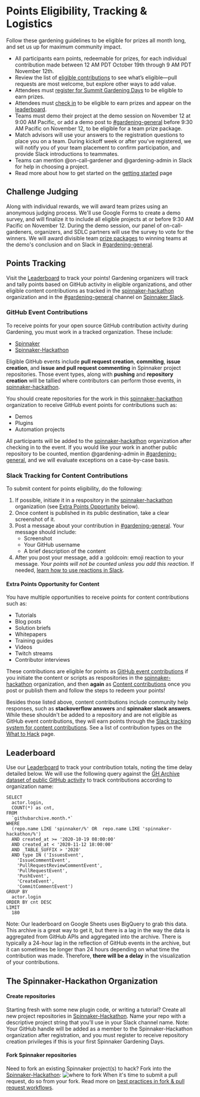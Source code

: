 # Points Eligibility, Tracking & Logistics

Follow these gardening guidelines to be eligible for prizes all month long, and set us up for maximum community impact. 
- All participants earn points, redeemable for prizes, for each individual contribution made between 12 AM PDT October 19th through 9 AM PDT November 12th. 
- Review the list of [eligible contributions](what-to-hack.md) to see what’s eligible&mdash;pull requests are most welcome, but explore other ways to add value.
- Attendees must [register for Summit Gardening Days](https://events.linuxfoundation.org/spinnaker-summit/register/) to be eligible to earn prizes.
- Attendees must [check in](https://go.armory.io/gardener-checkin) to be eligible to earn prizes and appear on the [leaderboard](https://go.armory.io/contributors).
- Teams must demo their project at the demo session on November 12 at 9:00 AM Pacific, or add a demo post to [#gardening-general](https://spinnakerteam.slack.com/archives/CV4A90DPF) before 9:30 AM Pacific on November 12, to be eligible for a team prize package.
- Match advisors will use your answers to the registration questions to place you on a team. During kickoff week or after you've registered, we will notify you of your team placement to confirm participation, and provide Slack introductions to teammates. 
- Teams can mention @on-call-gardener and @gardening-admin in Slack for help in choosing a project.
- Read more about how to get started on the [getting started](getting-started.md) page

## Challenge Judging

Along with individual rewards, we will award team prizes using an anonymous judging process. We'll use Google Forms to create a demo survey, and will finalize it to include all eligible projects at or before 9:30 AM Pacific on November 12. During the demo session, our panel of on-call-gardeners, organizers, and SDLC partners will use the survey to vote for the winners.
We will award divisible team [prize packages](#prizes) to winning teams at the demo's conclusion and on Slack in [#gardening-general](https://spinnakerteam.slack.com/archives/CV4A90DPF).


## Points Tracking

Visit the [Leaderboard](https://go.armory.io/contributors) to track your points! Gardening organizers will track and tally points based on GitHub activity in eligible organizations, and other eligible content contributions as tracked in the [spinnaker-hackathon](https://github.com/spinnaker-hackathon) organization and in the [#gardening-general](https://spinnakerteam.slack.com/archives/CV4A90DPF) channel on [Spinnaker Slack](http://join.spinnaker.io).

### GitHub Event Contributions

To receive points for your open source GitHub contribution activity during Gardening, you must work in a tracked organization. These include:
- [Spinnaker](https://github.com/spinnaker)
- [Spinnaker-Hackathon](https://github.com/spinnaker-hackathon)

Eligible GitHub events include __pull request creation__, __commiting__, __issue creation__, and __issue and pull request commenting__ in Spinnaker project repositories.
Those event types, along with __pushing__ and __repository creation__ will be tallied where contributors can perform those events, in [spinnaker-hackathon](https://github.com/spinnaker-hackathon).

You should create repositories for the work in this [spinnaker-hackathon](https://github.com/spinnaker-hackathon) organization to receive GitHub event points for contributions such as:
- Demos
- Plugins
- Automation projects

All participants will be added to the [spinnaker-hackathon](https://github.com/spinnaker-hackathon) organization after checking in to the event. If you would like your work in another public repository
to be counted, mention @gardening-admin in [#gardening-general](https://spinnakerteam.slack.com/archives/CV4A90DPF), and we will evaluate exceptions on a case-by-case basis.

### Slack Tracking for Content Contributions 

To submit content for points eligibility, do the following:
1. If possible, initiate it in a respository in the [spinnaker-hackathon](https://github.com/spinnaker-hackathon) organization (see [Extra Points Opportunity](#extra-points-opportunity-for-content) below). 
2. Once content is published in its public destination, take a clear screenshot of it.
3. Post a message about your contribution in [#gardening-general](https://spinnakerteam.slack.com/archives/CV4A90DPF). Your message should include:
    - Screenshot
    - Your GitHub username
    - A brief description of the content  
4. After you post your message, add a :goldcoin: emoji reaction to your message. _Your points will not be counted unless you add this reaction_. If needed, [learn how to use reactions in Slack](https://slack.com/help/articles/206870317-Use-emoji-reactions). 

#### Extra Points Opportunity for Content

You have multiple opportunities to receive points for content contributions such as:
- Tutorials
- Blog posts
- Solution briefs
- Whitepapers
- Training guides
- Videos
- Twitch streams
- Contributor interviews

These contributions are eligible for points as [GitHub event contributions](#github-event-contributions) if you initiate the content or scripts 
as respositories in the [spinnaker-hackathon](https://github.com/spinnaker-hackathon) organization, and then __again__ as [Content contributions](#slack-tracking-for-content-contributions) once you post or publish them and follow the steps to redeem your points!

Besides those listed above, content contributions include community help responses, such as __stackoverflow answers__ and __spinnaker slack answers__. While these shouldn't be added to a repository and are not eligible as GitHub event contributions, they will earn points through the [Slack tracking system for content contributions](#slack-tracking-for-content-contributions). See a list of contribution types on the [What to Hack](https://spinnaker.io/community/gardening/what-to-hack/) page. 

## Leaderboard

Use our [Leaderboard](https://go.armory.io/contributors) to track your contribution totals, noting the time delay detailed below. We will use the following query against the [GH Archive dataset of public GitHub activity](https://www.gharchive.org/) to track contributions according to organization name:

```
SELECT
  actor.login,
  COUNT(*) as cnt,
FROM
  `githubarchive.month.*`
WHERE
  (repo.name LIKE 'spinnaker/%' OR  repo.name LIKE 'spinnaker-hackathon/%')
  AND created_at >= '2020-10-19 08:00:00'
  AND created_at < '2020-11-12 18:00:00'
  AND _TABLE_SUFFIX > '2020'
  AND type IN ('IssuesEvent',
    'IssueCommentEvent',
    'PullRequestReviewCommentEvent',
    'PullRequestEvent',
    'PushEvent',
    'CreateEvent',
    'CommitCommentEvent')
GROUP BY
  actor.login
ORDER BY cnt DESC
LIMIT
  180
```
Note: Our leaderboard on Google Sheets uses BigQuery to grab this data. This archive is a great way to get it, but there is a lag in the way the data is aggregated from GitHub APIs and aggregated into the archive. There is typically a 24-hour lag in the reflection of GitHub events in the archive, but it can sometimes be longer than 24 hours depending on what time the contribution was made. Therefore, __there will be a delay__ in the visualization of your contributions.





## The Spinnaker-Hackathon Organization

#### Create repositories
Starting fresh with some new plugin code, or writing a tutorial? Create all new project repositories in [Spinnaker-Hackathon](https://github.com/spinnaker-hackathon). Name your repo with a descriptive project string that you’ll use in your Slack channel name. Note: Your GitHub handle will be added as a member to the Spinnaker-Hackathon organization after registration, and you must register to receive repository creation privileges if this is your first Spinnaker Gardening Days.

#### Fork Spinnaker repositories
Need to fork an existing Spinnaker project(s) to hack? Fork into the [Spinnaker-Hackathon](https://github.com/spinnaker-hackathon):
![where to fork](/org-fork.png)
When it's time to submit a pull request, do so from your fork. Read more on [best practices in fork & pull request workflows](https://gist.github.com/Chaser324/ce0505fbed06b947d962).
